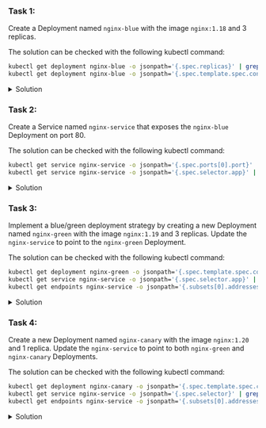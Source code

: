 ### Task 1:

Create a Deployment named `nginx-blue` with the image `nginx:1.18` and 3 replicas.

The solution can be checked with the following kubectl command:
```bash
kubectl get deployment nginx-blue -o jsonpath='{.spec.replicas}' | grep 3
kubectl get deployment nginx-blue -o jsonpath='{.spec.template.spec.containers[0].image}' | grep "nginx:1.18"
```

<details>
<summary>Solution</summary>

```bash
cat <<EOF | kubectl apply -f -
apiVersion: apps/v1
kind: Deployment
metadata:
  name: nginx-blue
spec:
  replicas: 3
  selector:
    matchLabels:
      app: nginx
  template:
    metadata:
      labels:
        app: nginx
    spec:
      containers:
      - name: nginx
        image: nginx:1.18
EOF
```
</details>

### Task 2:

Create a Service named `nginx-service` that exposes the `nginx-blue` Deployment on port 80.

The solution can be checked with the following kubectl command:
```bash
kubectl get service nginx-service -o jsonpath='{.spec.ports[0].port}' | grep 80
kubectl get service nginx-service -o jsonpath='{.spec.selector.app}' | grep "nginx"
```

<details>
<summary>Solution</summary>

```bash
cat <<EOF | kubectl apply -f -
apiVersion: v1
kind: Service
metadata:
  name: nginx-service
spec:
  selector:
    app: nginx
  ports:
  - protocol: TCP
    port: 80
    targetPort: 80
EOF
```
</details>

### Task 3:

Implement a blue/green deployment strategy by creating a new Deployment named `nginx-green` with the image `nginx:1.19` and 3 replicas. Update the `nginx-service` to point to the `nginx-green` Deployment.

The solution can be checked with the following kubectl command:
```bash
kubectl get deployment nginx-green -o jsonpath='{.spec.template.spec.containers[0].image}' | grep "nginx:1.19"
kubectl get service nginx-service -o jsonpath='{.spec.selector.app}' | grep "nginx-green"
kubectl get endpoints nginx-service -o jsonpath='{.subsets[0].addresses[*].targetRef.name}'
```

<details>
<summary>Solution</summary>

```bash
cat <<EOF | kubectl apply -f -
apiVersion: apps/v1
kind: Deployment
metadata:
  name: nginx-green
spec:
  replicas: 3
  selector:
    matchLabels:
      app: nginx-green
  template:
    metadata:
      labels:
        app: nginx-green
    spec:
      containers:
      - name: nginx
        image: nginx:1.19
EOF

kubectl patch service nginx-service -p '{"spec":{"selector":{"app":"nginx-green"}}}'
```
</details>

### Task 4:

Create a new Deployment named `nginx-canary` with the image `nginx:1.20` and 1 replica. Update the `nginx-service` to point to both `nginx-green` and `nginx-canary` Deployments.

The solution can be checked with the following kubectl command:
```bash
kubectl get deployment nginx-canary -o jsonpath='{.spec.template.spec.containers[0].image}' | grep "nginx:1.20"
kubectl get service nginx-service -o jsonpath='{.spec.selector}' | grep -E "nginx-green|nginx-canary"
kubectl get endpoints nginx-service -o jsonpath='{.subsets[0].addresses[*].targetRef.name}'
```

<details>
<summary>Solution</summary>

```bash
cat <<EOF | kubectl apply -f -
apiVersion: apps/v1
kind: Deployment
metadata:
  name: nginx-canary
spec:
  replicas: 1
  selector:
    matchLabels:
      app: nginx-canary
  template:
    metadata:
      labels:
        app: nginx-canary
    spec:
      containers:
      - name: nginx
        image: nginx:1.20
EOF

cat <<EOF | kubectl apply -f -
apiVersion: v1
kind: Service
metadata:
  name: nginx-service
spec:
  selector:
    app: nginx-green
    app: nginx-canary
  ports:
  - protocol: TCP
    port: 80
    targetPort: 80
EOF
```
</details>
